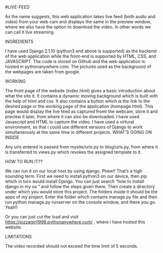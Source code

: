 #LIVE-FEED
	
As the name suggests, this web application takes live feed (both audio and video) from your web cam and displays the same in the preview window, where we also have the option to download the video. In other words we can call it live streaming. 

INGREDIENTS

I have used Django 2.1.10 (python3 and above is supported) as the backend of the web application while the front-end is supported by HTML, CSS, and JAVASCRIPT.  The code is stored on Github and the web application is hosted in pythonanywhere.com. 
The pictures used as the background of the webpages are taken from google.

WORKING

The front page of the website (index.html) gives a basic introduction about what the site it. It contains a dynamic moving background which is built with the help of html and css. It also contains a button which is the link to the desired page or the working page of the application (hompage.html). 
This page would display the live feed as captured fromt the webcam, store it and preview it later, from where it can also be downloaded. I have used Javascript and HTML to capture the video. 
I have used a virtural environment, so that i could use different versions of Django to work simultaneously at the same time in different projects.
WHAT’S GOING ON INSIDE

Any urls entered is passed from mysite/urls.py to blog/urls.py, from where it is transferred to views.py which revokes the assigned template to it.

HOW TO RUN IT??

We can run it on our local host by using django. Phew!! That’s a high sounding term. 
First we need to install python3 on our device, then pip which in turn would install Django. You can just search “how to install django in my os <your operating system>” and follow the steps given there. Then create a directory under which you would store this project. The folders inside it should be the apps of my project. 
Enter the folder which contains manage.py file and then run python manage.py runserver on the console window, and there you go. Yeah!!

Or you can just cut the load and visit https://pizzagirl1998.pythonanywhere.com/ , where i have hosted this website.

LIMITATIONS

The video recorded should not exceed the time limit of 5 seconds.

